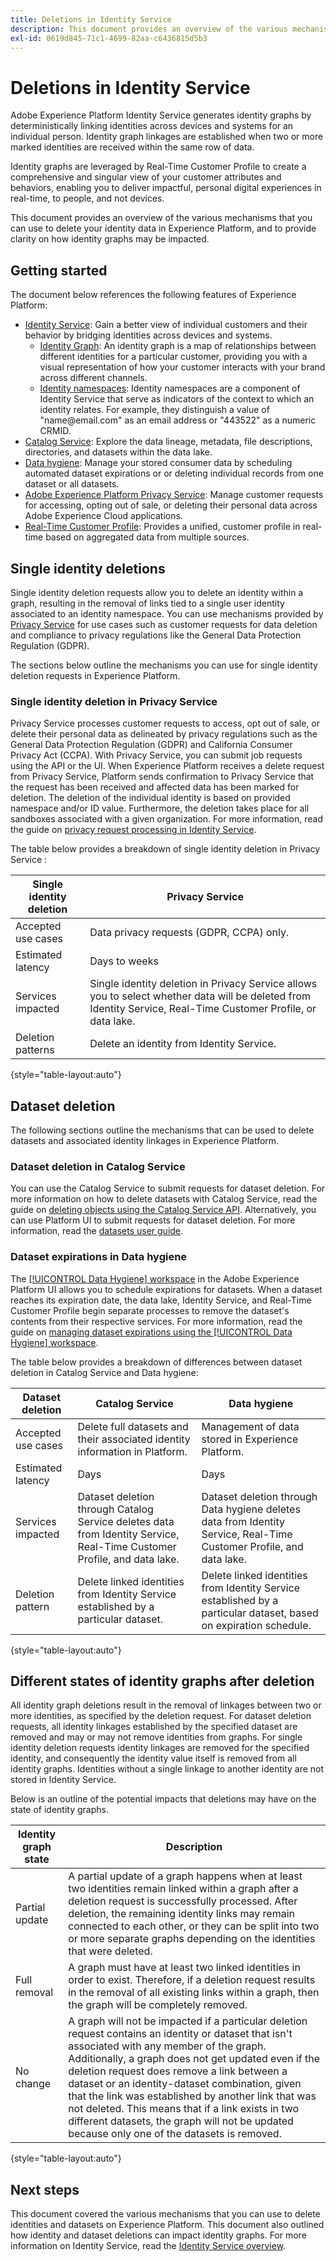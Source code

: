 ```yaml
---
title: Deletions in Identity Service
description: This document provides an overview of the various mechanisms that you can use to delete your identity data in Experience Platform, and to provide clarity on how identity graphs may be impacted.
exl-id: 0619d845-71c1-4699-82aa-c6436815d5b3
---
```

# Deletions in Identity Service

Adobe Experience Platform Identity Service generates identity graphs by deterministically linking identities across devices and systems for an individual person. Identity graph linkages are established when two or more marked identities are received within the same row of data.

Identity graphs are leveraged by Real-Time Customer Profile to create a comprehensive and singular view of your customer attributes and behaviors, enabling you to deliver impactful, personal digital experiences in real-time, to people, and not devices.

This document provides an overview of the various mechanisms that you can use to delete your identity data in Experience Platform, and to provide clarity on how identity graphs may be impacted.

## Getting started

The document below references the following features of Experience Platform:

* [Identity Service](../home.md): Gain a better view of individual customers and their behavior by bridging identities across devices and systems.
  * [Identity Graph](./identity-graph-viewer.md): An identity graph is a map of relationships between different identities for a particular customer, providing you with a visual representation of how your customer interacts with your brand across different channels.
  * [Identity namespaces](./namespaces.md): Identity namespaces are a component of Identity Service that serve as indicators of the context to which an identity relates. For example, they distinguish a value of "name<span>@email.com" as an email address or "443522" as a numeric CRMID.
* [Catalog Service](../../catalog/home.md): Explore the data lineage, metadata, file descriptions, directories, and datasets within the data lake.
* [Data hygiene](../../hygiene/home.md): Manage your stored consumer data by scheduling automated dataset expirations or or deleting individual records from one dataset or all datasets.
* [Adobe Experience Platform Privacy Service](../../privacy-service/home.md): Manage customer requests for accessing, opting out of sale, or deleting their personal data across Adobe Experience Cloud applications.
* [Real-Time Customer Profile](../../profile/home.md): Provides a unified, customer profile in real-time based on aggregated data from multiple sources.

## Single identity deletions

Single identity deletion requests allow you to delete an identity within a graph, resulting in the removal of links tied to a single user identity associated to an identity namespace. You can use mechanisms provided by [Privacy Service](../../privacy-service/home.md) for use cases such as customer requests for data deletion and compliance to privacy regulations like the General Data Protection Regulation (GDPR).

The sections below outline the mechanisms you can use for single identity deletion requests in Experience Platform.

### Single identity deletion in Privacy Service 

Privacy Service processes customer requests to access, opt out of sale, or delete their personal data as delineated by privacy regulations such as the General Data Protection Regulation (GDPR) and California Consumer Privacy Act (CCPA). With Privacy Service, you can submit job requests using the API or the UI. When Experience Platform receives a delete request from Privacy Service, Platform sends confirmation to Privacy Service that the request has been received and affected data has been marked for deletion. The deletion of the individual identity is based on provided namespace and/or ID value. Furthermore, the deletion takes place for all sandboxes associated with a given organization. For more information, read the guide on [privacy request processing in Identity Service](../privacy.md).

The table below provides a breakdown of single identity deletion in Privacy Service :

| Single identity deletion | Privacy Service |
| --- | --- |
| Accepted use cases | Data privacy requests (GDPR, CCPA) only. |
| Estimated latency | Days to weeks |
| Services impacted | Single identity deletion in Privacy Service allows you to select whether data will be deleted from Identity Service, Real-Time Customer Profile, or data lake. |
| Deletion patterns | Delete an identity from Identity Service. |

{style="table-layout:auto"}

## Dataset deletion

The following sections outline the mechanisms that can be used to delete datasets and associated identity linkages in Experience Platform.

### Dataset deletion in Catalog Service

You can use the Catalog Service to submit requests for dataset deletion. For more information on how to delete datasets with Catalog Service, read the guide on [deleting objects using the Catalog Service API](../../catalog/api/delete-object.md). Alternatively, you can use Platform UI to submit requests for dataset deletion. For more information, read the [datasets user guide](../../catalog/datasets/user-guide.md#delete-a-dataset).

### Dataset expirations in Data hygiene

The [[!UICONTROL Data Hygiene] workspace](../../hygiene/ui/overview.md) in the Adobe Experience Platform UI allows you to schedule expirations for datasets. When a dataset reaches its expiration date, the data lake, Identity Service, and Real-Time Customer Profile begin separate processes to remove the dataset's contents from their respective services. For more information, read the guide on [managing dataset expirations using the [!UICONTROL Data Hygiene] workspace](../../hygiene/ui/dataset-expiration.md).

The table below provides a breakdown of differences between dataset deletion in Catalog Service and Data hygiene:

| Dataset deletion | Catalog Service | Data hygiene |
| --- | --- | --- |
| Accepted use cases |  Delete full datasets and their associated identity information in Platform. | Management of data stored in Experience Platform. | 
| Estimated latency | Days | Days |
| Services impacted | Dataset deletion through Catalog Service deletes data from Identity Service, Real-Time Customer Profile, and data lake. | Dataset deletion through Data hygiene deletes data from Identity Service, Real-Time Customer Profile, and data lake. |
| Deletion pattern | Delete linked identities from Identity Service established by a particular dataset. | Delete linked identities from Identity Service established by a particular dataset, based on expiration schedule. |

{style="table-layout:auto"}

## Different states of identity graphs after deletion

All identity graph deletions result in the removal of linkages between two or more identities, as specified by the deletion request. For dataset deletion requests, all identity linkages established by the specified dataset are removed and may or may not remove identities from graphs. For single identity deletion requests identity linkages are removed for the specified identity, and consequently the identity value itself is removed from all identity graphs. Identities without a single linkage to another identity are not stored in Identity Service.

Below is an outline of the potential impacts that deletions may have on the state of identity graphs. 

| Identity graph state | Description |
| --- | --- |
| Partial update | A partial update of a graph happens when at least two identities remain linked within a graph after a deletion request is successfully processed. After deletion, the remaining identity links may remain connected to each other, or they can be split into two or more separate graphs depending on the identities that were deleted. |
| Full removal | A graph must have at least two linked identities in order to exist. Therefore, if a deletion request results in the removal of all existing links within a graph, then the graph will be completely removed. |
| No change | A graph will not be impacted if a particular deletion request contains an identity or dataset that isn't associated with any member of the graph. Additionally, a graph does not get updated even if the deletion request does remove a link between a dataset or an identity-dataset combination, given that the link was established by another link that was not deleted. This means that if a link exists in two different datasets, the graph will not be updated because only one of the datasets is removed. |

{style="table-layout:auto"}

## Next steps

This document covered the various mechanisms that you can use to delete identities and datasets on Experience Platform. This document also outlined how identity and dataset deletions can impact identity graphs. For more information on Identity Service, read the [Identity Service overview](../home.md).

<!--

You can use [Data hygiene](../hygiene/home.md) for data cleansing, removing anonymous data, or data minimization for the data that you have collected.

### Single identity deletion in the [!UICONTROL Data Hygiene] workspace

The [[!UICONTROL Data Hygiene] workspace](../hygiene/ui/overview.md) in the Platform UI allows you to delete consumer records that are participating in Identity Service and Real-Time Customer Profile. For a comprehensive guide on using the [!UICONTROL Data Hygiene] workspace, see the tutorial on [deleting consumer records](../hygiene/ui/record-delete.md).

The table below provides a breakdown of differences between single identity deletion in Privacy Service and Data hygiene:

| Single identity deletion | Privacy Service | Data hygiene |
| --- | --- | --- |
| Accepted use cases | Data privacy requests (GDPR, CCPA) only. | Management of data stored in Experience Platform. |
| Estimated latency | Days to weeks | Days |
| Services impacted | Single identity deletion in Privacy Service allows you to select whether data will be deleted from Identity Service, Real-Time Customer Profile, or data lake. | Single identity deletion in Data hygiene deletes the selected data across Identity Service, Real-Time Customer Profile, and data lake. |
| Deletion patterns | Delete an identity from Identity Service. | Delete an identity from Identity Service. |

-->

